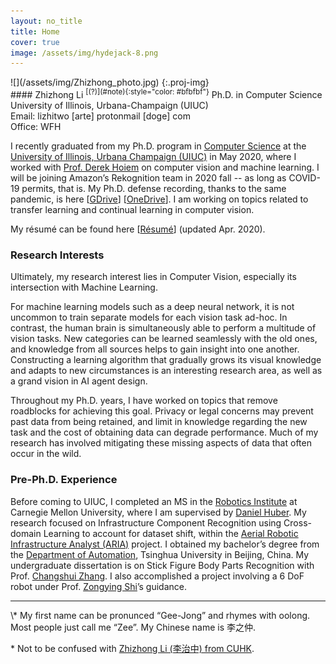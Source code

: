 ```yaml
---
layout: no_title
title: Home
cover: true
image: /assets/img/hydejack-8.png
---
```


<div>
<div class='proj-fig' markdown="1">
![](/assets/img/Zhizhong_photo.jpg)
{:.proj-img}
</div>
<div class='proj-mid'></div>
<div class='proj-txt' markdown="1">
#### Zhizhong Li <sup markdown="1">[(?)](#note){:style="color: #bfbfbf"}</sup>
Ph.D. in Computer Science<br>
University of Illinois, Urbana-Champaign (UIUC)<br>
Email: lizhitwo [arte] protonmail [doge] com<br>
Office: WFH
</div>
</div>

I recently graduated from my Ph.D. program in [Computer Science](http://cs.illinois.edu/) at the [University of Illinois, Urbana Champaign (UIUC)](http://illinois.edu/) in May 2020, where I worked with [Prof. Derek Hoiem](http://dhoiem.cs.illinois.edu/) on computer vision and machine learning. I will be joining Amazon’s Rekognition team in 2020 fall -- as long as COVID-19 permits, that is. My Ph.D. defense recording, thanks to the same pandemic, is here [[GDrive](https://drive.google.com/open?id=1vzBhrk580MLdoRceNp1YHEyk44qRoTAF)] [[OneDrive](https://1drv.ms/u/s!AtnPgzBCmDQvizYDvlMvJzUmHn_o?e=aUdztr)]. I am working on topics related to transfer learning and continual learning in computer vision.

My résumé can be found here [[Résumé](/resume/)] (updated Apr. 2020).

### Research Interests

Ultimately, my research interest lies in Computer Vision, especially its intersection with Machine Learning. 

For machine learning models such as a deep neural network, it is not uncommon to train separate models for each vision task ad-hoc. In contrast, the human brain is simultaneously able to perform a multitude of vision tasks. New categories can be learned seamlessly with the old ones, and knowledge from all sources helps to gain insight into one another. Constructing a learning algorithm that gradually grows its visual knowledge and adapts to new circumstances is an interesting research area, as well as a grand vision in AI agent design.

Throughout my Ph.D. years, I have worked on topics that remove roadblocks for achieving this goal. Privacy or legal concerns may prevent past data from being retained, and limit in knowledge regarding the new task and the cost of obtaining data can degrade performance. Much of my research has involved mitigating these missing aspects of data that often occur in the wild.

### Pre-Ph.D. Experience

Before coming to UIUC, I completed an MS in the [Robotics Institute](http://ri.cmu.edu/) at Carnegie Mellon University, where I am supervised by [Daniel Huber](https://www.linkedin.com/in/daniel-huber-22b2631/). My research focused on Infrastructure Component Recognition using Cross-domain Learning to account for dataset shift, within the [Aerial Robotic Infrastructure Analyst (ARIA)](https://www.ri.cmu.edu/project/the-aerial-robotic-infrastructure-analyst-aria/) project. I obtained my bachelor’s degree from the [Department of Automation](http://www.au.tsinghua.edu.cn/publish/auen/index.html), Tsinghua University in Beijing, China. My undergraduate dissertation is on Stick Figure Body Parts Recognition with Prof. [Changshui Zhang](http://www.tsinghua.edu.cn/publish/auen/1713/2011/20110704140705068195236/20110704140705068195236_.html). I also accomplished a project involving a 6 DoF robot under Prof. [Zongying Shi](http://www.tsinghua.edu.cn/publish/au/1714/2011/20110419142544944882788/20110419142544944882788_.html)’s guidance.

<hr class="dingbat"/>
<a id="note"></a>
\* My first name can be pronunced “Gee-Jong” and rhymes with oolong. Most people just call me “Zee”. My Chinese name is 李之仲.

\* Not to be confused with [Zhizhong Li (李治中) from CUHK](https://zhizhong.li/).



